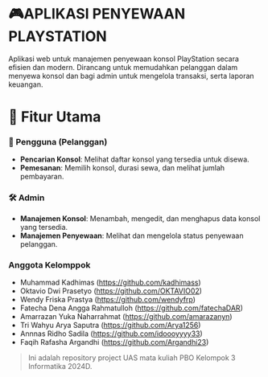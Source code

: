 # 🎮APLIKASI PENYEWAAN PLAYSTATION

Aplikasi web untuk manajemen penyewaan konsol PlayStation secara efisien dan modern. Dirancang untuk memudahkan pelanggan dalam menyewa konsol dan bagi admin untuk mengelola transaksi, serta laporan keuangan.

# 🚀 Fitur Utama
### 👤 Pengguna (Pelanggan)
- **Pencarian Konsol**: Melihat daftar konsol yang tersedia untuk disewa.
- **Pemesanan**: Memilih konsol, durasi sewa, dan melihat jumlah pembayaran.

### 🛠 Admin
- **Manajemen Konsol**: Menambah, mengedit, dan menghapus data konsol yang tersedia.
- **Manajemen Penyewaan**: Melihat dan mengelola status penyewaan pelanggan.


### Anggota Kelomppok
- Muhammad Kadhimas (https://github.com/kadhimass)
- Oktavio Dwi Prasetyo (https://github.com/OKTAVIO02)
- Wendy Friska Prastya (https://github.com/wendyfrp)
- Fatecha Dena Angga Rahmatulloh (https://github.com/fatechaDAR)
- Amarrazan Yuka Naharrahmat (https://github.com/amarazanyn)
- Tri Wahyu Arya Saputra (https://github.com/Arya1256)
- Annnas Ridho Sadila (https://github.com/idoooyyyy33)
- Faqih Rafasha Argandhi (https://github.com/Argandhi23)


>Ini adalah repository project UAS mata kuliah PBO Kelompok 3 Informatika 2024D.
